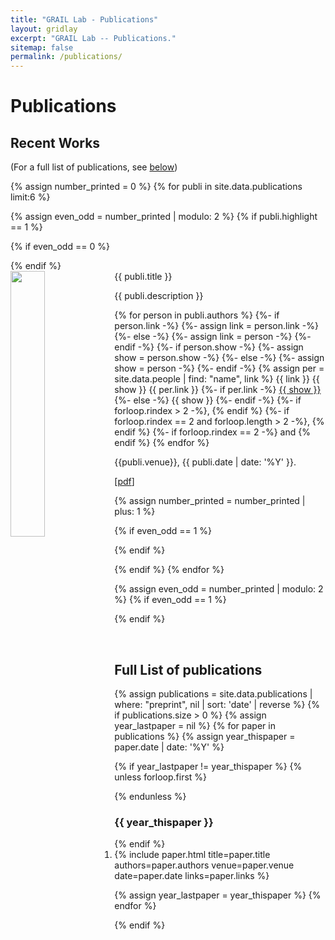 ```yaml
---
title: "GRAIL Lab - Publications"
layout: gridlay
excerpt: "GRAIL Lab -- Publications."
sitemap: false
permalink: /publications/
---
```



# Publications

## Recent Works

(For a full list of publications, see [below](#full-list-of-publications))

{% assign number_printed = 0 %}
{% for publi in site.data.publications limit:6 %}

{% assign even_odd = number_printed | modulo: 2 %}
{% if publi.highlight == 1 %}

{% if even_odd == 0 %}
<div class="row">
{% endif %}

<div class="col-sm-6 clearfix">
 <div class="well">
  <pubtit>{{ publi.title }}</pubtit>
  <img src="{{ site.url }}{{ site.baseurl }}/images/pubpic/{{ publi.image }}" class="img-responsive" width="33%" style="float: left" />
  <p>{{ publi.description }}</p>
  <p>
    {% for person in publi.authors %}
      {%- if person.link -%}
        {%- assign link = person.link -%}
      {%- else -%}
        {%- assign link = person -%}
      {%- endif -%}
      {%- if person.show -%}
        {%- assign show = person.show -%}
      {%- else -%}
        {%- assign show = person -%}
      {%- endif -%}
      {% assign per = site.data.people | find: "name", link %}
      {{ link }}
      {{ show }}
      {{ per.link }}
      {%- if per.link -%}
        <a href="{{ per.link | datapage_url: 'people' }}">{{ show }}</a>
      {%- else -%}
        {{ show }}
      {%- endif -%}
      {%- if forloop.rindex > 2 -%}, {% endif %}
      {%- if forloop.rindex == 2 and forloop.length > 2 -%}, {% endif %}
      {%- if forloop.rindex == 2 -%} and {% endif %}
    {% endfor %}
  </p>
  <p>{{publi.venue}}, {{ publi.date | date: '%Y' }}.<br></p>
  <p>[<a href="{{ publi.links.pdf }}">pdf</a>]</p>
 </div>
</div>

{% assign number_printed = number_printed | plus: 1 %}

{% if even_odd == 1 %}
</div>
{% endif %}

{% endif %}
{% endfor %}

{% assign even_odd = number_printed | modulo: 2 %}
{% if even_odd == 1 %}
</div>
{% endif %}

<p> &nbsp; </p>

## Full List of publications

{% assign publications = site.data.publications | where: "preprint", nil | sort: 'date' | reverse %}
{% if publications.size > 0 %}
{% assign year_lastpaper = nil %}
{% for paper in publications %}
{% assign year_thispaper = paper.date | date: '%Y' %}

{% if year_lastpaper != year_thispaper %}
{% unless forloop.first %}
</ol>
{% endunless %}
<h3>{{ year_thispaper }}</h3>
<ol reversed start="{{ forloop.rindex }}">
{% endif %}

<li>
{% include paper.html
    title=paper.title
    authors=paper.authors
    venue=paper.venue
    date=paper.date
    links=paper.links
%}
</li>

{% assign year_lastpaper = year_thispaper %}
{% endfor %}
</ol>
{% endif %}

